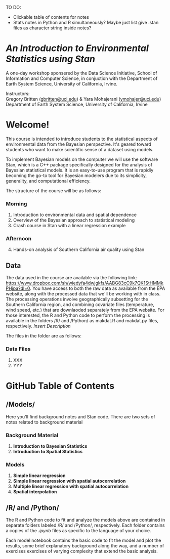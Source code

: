TO DO:
- Clickable table of contents for notes
- Stats notes in Python and R simultaneously? Maybe just list give .stan files as character string inside notes?



# *An Introduction to Environmental Statistics using Stan*
A one-day workshop sponsered by the Data Science Initiative, School of Information and Computer Science, in conjuction with the Department of Earth System Science, University of California, Irvine.

Instructors: <br />
Gregory Britten (gbritten@uci.edu) & Yara Mohajerani (ymohajer@uci.edu) <br />
Department of Earth System Science, University of California, Irvine 



# Welcome!
This course is intended to introduce students to the statistical aspects of environmental data from the Bayesian perspective. It's geared toward students who want to make scientific sense of a dataset using models. 

To implement Bayesian models on the computer we will use the software Stan, which is a C++ package specifically designed for the analysis of Bayesian statistical models. It is an easy-to-use program that is rapidly becoming the go-to tool for Bayesian modelers due to its simplicity, generality, and computational efficiency. 

The structure of the course will be as follows:

### Morning
1. Introduction to environmental data and spatial dependence
2. Overview of the Bayesian approach to statistical modeling
3. Crash course in Stan with a linear regression example

### Afternoon
4. Hands-on analysis of Southern California air quality using Stan



## Data
The data used in the course are available via the following link: https://www.dropbox.com/sh/wiedyfa4dwjgkfs/AABG83cC9k7QK1StHMMkPHjpa?dl=0. You have access to both the raw data as available from the EPA website, along with the processed data that we'll be working with in class. The processing operations involve geographically subsetting for the Southern California region, and combining covariate files (temperature, wind speed, etc.) that are downlaoded separately from the EPA website. For those interested, the R and Python code to perform the processing is available in the folders /R/ and /Python/ as makdat.R and makdat.py files, respectively. 
*Insert Description*

The files in the folder are as follows:
### Data Files
1. XXX
2. YYY




# GitHub Table of Contents

## /Models/
Here you'll find background notes and Stan code. There are two sets of notes related to background material

### Background Material
1. **Introduction to Bayesian Statistics**
2. **Introduction to Spatial Statistics**

### Models
1. **Simple linear regression**
2. **Simple linear regression with spatial autocorrelation**
3. **Multiple linear regression with spatial autocorrelation**
4. **Spatial interpolation**

## /R/ and /Python/
The R and Python code to fit and analyze the models above are contained in separate folders labeled /R/ and /Python/, respectively. Each folder contains a copies of the *.ipynb* files as specific to the language of your choice. 

Each model notebook contains the basic code to fit the model and plot the results, some brief explanatory background along the way, and a number of exercises exercises of varying complexity that extend the basic analysis.  
